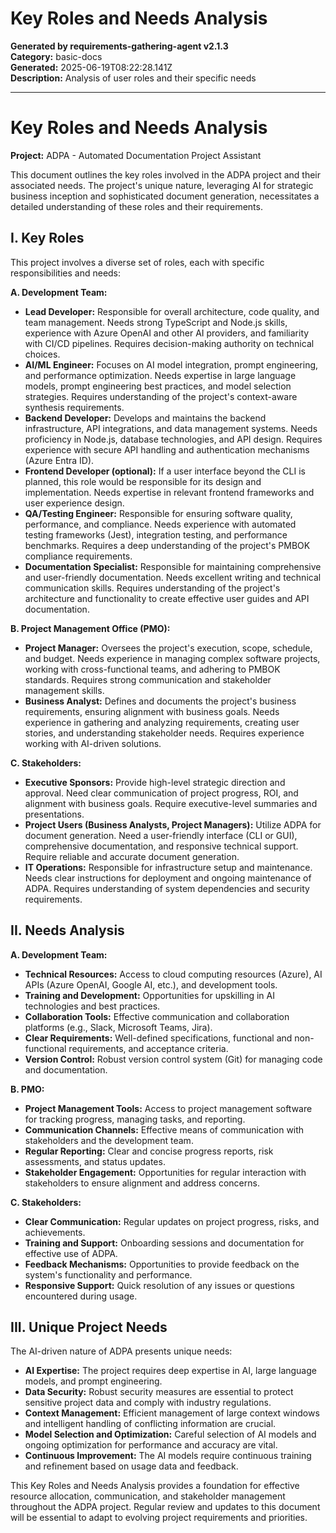 # Key Roles and Needs Analysis

**Generated by requirements-gathering-agent v2.1.3**  
**Category:** basic-docs  
**Generated:** 2025-06-19T08:22:28.141Z  
**Description:** Analysis of user roles and their specific needs

---

# Key Roles and Needs Analysis

**Project:** ADPA - Automated Documentation Project Assistant

This document outlines the key roles involved in the ADPA project and their associated needs.  The project's unique nature, leveraging AI for strategic business inception and sophisticated document generation, necessitates a detailed understanding of these roles and their requirements.

## I. Key Roles

This project involves a diverse set of roles, each with specific responsibilities and needs:

**A. Development Team:**

* **Lead Developer:** Responsible for overall architecture, code quality, and team management.  Needs strong TypeScript and Node.js skills, experience with Azure OpenAI and other AI providers, and familiarity with CI/CD pipelines.  Requires decision-making authority on technical choices.
* **AI/ML Engineer:** Focuses on AI model integration, prompt engineering, and performance optimization.  Needs expertise in large language models, prompt engineering best practices, and model selection strategies.  Requires understanding of the project's context-aware synthesis requirements.
* **Backend Developer:** Develops and maintains the backend infrastructure, API integrations, and data management systems.  Needs proficiency in Node.js, database technologies, and API design. Requires experience with secure API handling and authentication mechanisms (Azure Entra ID).
* **Frontend Developer (optional):**  If a user interface beyond the CLI is planned, this role would be responsible for its design and implementation.  Needs expertise in relevant frontend frameworks and user experience design.
* **QA/Testing Engineer:** Responsible for ensuring software quality, performance, and compliance. Needs experience with automated testing frameworks (Jest), integration testing, and performance benchmarks.  Requires a deep understanding of the project's PMBOK compliance requirements.
* **Documentation Specialist:** Responsible for maintaining comprehensive and user-friendly documentation. Needs excellent writing and technical communication skills. Requires understanding of the project's architecture and functionality to create effective user guides and API documentation.


**B. Project Management Office (PMO):**

* **Project Manager:** Oversees the project's execution, scope, schedule, and budget. Needs experience in managing complex software projects, working with cross-functional teams, and adhering to PMBOK standards.  Requires strong communication and stakeholder management skills.
* **Business Analyst:**  Defines and documents the project's business requirements, ensuring alignment with business goals.  Needs experience in gathering and analyzing requirements, creating user stories, and understanding stakeholder needs.  Requires experience working with AI-driven solutions.

**C. Stakeholders:**

* **Executive Sponsors:** Provide high-level strategic direction and approval.  Need clear communication of project progress, ROI, and alignment with business goals.  Require executive-level summaries and presentations.
* **Project Users (Business Analysts, Project Managers):**  Utilize ADPA for document generation.  Need a user-friendly interface (CLI or GUI), comprehensive documentation, and responsive technical support.  Require reliable and accurate document generation.
* **IT Operations:** Responsible for infrastructure setup and maintenance.  Needs clear instructions for deployment and ongoing maintenance of ADPA.  Requires understanding of system dependencies and security requirements.


## II. Needs Analysis

**A. Development Team:**

* **Technical Resources:** Access to cloud computing resources (Azure), AI APIs (Azure OpenAI, Google AI, etc.), and development tools.
* **Training and Development:**  Opportunities for upskilling in AI technologies and best practices.
* **Collaboration Tools:**  Effective communication and collaboration platforms (e.g., Slack, Microsoft Teams, Jira).
* **Clear Requirements:**  Well-defined specifications, functional and non-functional requirements, and acceptance criteria.
* **Version Control:**  Robust version control system (Git) for managing code and documentation.

**B. PMO:**

* **Project Management Tools:** Access to project management software for tracking progress, managing tasks, and reporting.
* **Communication Channels:**  Effective means of communication with stakeholders and the development team.
* **Regular Reporting:**  Clear and concise progress reports, risk assessments, and status updates.
* **Stakeholder Engagement:**  Opportunities for regular interaction with stakeholders to ensure alignment and address concerns.

**C. Stakeholders:**

* **Clear Communication:**  Regular updates on project progress, risks, and achievements.
* **Training and Support:**  Onboarding sessions and documentation for effective use of ADPA.
* **Feedback Mechanisms:**  Opportunities to provide feedback on the system's functionality and performance.
* **Responsive Support:**  Quick resolution of any issues or questions encountered during usage.


## III.  Unique Project Needs

The AI-driven nature of ADPA presents unique needs:

* **AI Expertise:**  The project requires deep expertise in AI, large language models, and prompt engineering.
* **Data Security:**  Robust security measures are essential to protect sensitive project data and comply with industry regulations.
* **Context Management:**  Efficient management of large context windows and intelligent handling of conflicting information are crucial.
* **Model Selection and Optimization:**  Careful selection of AI models and ongoing optimization for performance and accuracy are vital.
* **Continuous Improvement:**  The AI models require continuous training and refinement based on usage data and feedback.


This Key Roles and Needs Analysis provides a foundation for effective resource allocation, communication, and stakeholder management throughout the ADPA project.  Regular review and updates to this document will be essential to adapt to evolving project requirements and priorities.
